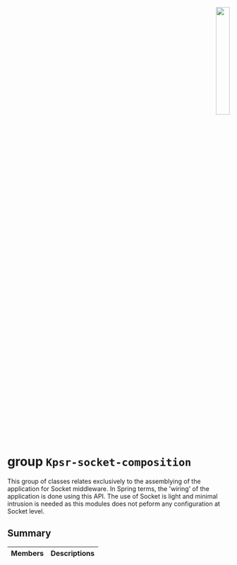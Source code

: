 <p align="right">
  <img width="25%" height="25%"src="../images/klepsydra_logo.jpg">
</p>

# group `Kpsr-socket-composition` 

This group of classes relates exclusively to the assemblying of the application for Socket middleware. In Spring terms, the 'wiring' of the application is done using this API. The use of Socket is light and minimal intrusion is needed as this modules does not peform any configuration at Socket level.

## Summary

 Members                        | Descriptions                                
--------------------------------|---------------------------------------------

